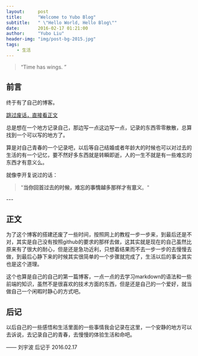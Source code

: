 ```yaml
---
layout:     post
title:      "Welcome to Yubo Blog"
subtitle:   " \"Hello World, Hello Blog\""
date:       2016-02-17 01:21:00
author:     "Yubo Liu"
header-img: "img/post-bg-2015.jpg"
tags:
    - 生活
---
```


> “Time has wings. ”


## 前言


终于有了自己的博客。

[跳过废话，直接看正文 ](#build)


总是想在一个地方记录自己，那边写一点这边写一点，记录的东西零零散散，总算找到一个可以写的地方了。

算是对自己青春的一个记录吧，以后等自己结婚或者年龄大的时候也可以对过去的生活的有一个记忆，要不然好多东西就是转瞬即逝，人的一生不就是有一些难忘的东西才有意义么。

就像李开复说过的话：

> "**当你回首过去的时候，难忘的事情越多那样才有意义**。"


<p id = "build"></p>
---

## 正文

为了这个博客的搭建还废了一些时间，按照网上的教程一步一步来，到最后还是不对，其实是自己没有按照github的要求的那样去做，这其实就是现在的自己虽然比原来有了很大的耐心，但是还是急功近利，只想着结果而不去一步一步的去慢慢去做，到最后心静下来的时候其实很简单的一个步骤就完成了，生活以后的事业其实也是这个道理。

这个也算是自己的自己的第一篇博客，一点一点的去学习markdown的语法和一些前端的知识，虽然不是很喜欢的技术方面的东西，但是还是自己的一个爱好，就当做自己一个闲暇时静心的方式吧。

## 后记

以后自己的一些感悟和生活里面的一些事情我会记录在这里，一个安静的地方可以去诉说，去记录自己的青春，去慢慢的体验生活和命吧。

—— 刘宇波 后记于 2016.02.17
